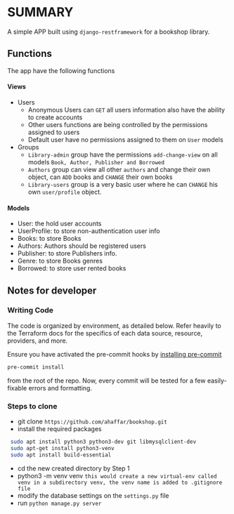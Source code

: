 # SUMMARY
A simple APP built using `django-restframework` for a bookshop library.

## Functions
The app have the following functions
#### Views
 - Users
   - Anonymous Users can `GET` all users information also have the ability to create accounts
   - Other users functions are being controlled by the permissions assigned to users
   - Default user have no permissions assigned to them on `User` models
 - Groups
   - `Library-admin` group have the permissions `add-change-view` on all models `Book, Author, Publisher and Borrowed`
   - `Authors` group can view all other `authors` and change their own object, can `ADD` books and `CHANGE` their own books
   - `Library-users` group is a very basic user where he can `CHANGE` his own `user/profile` object.
#### Models
 - User: the hold user accounts
 - UserProfile: to store non-authentication user info
 - Books: to store Books
 - Authors: Authors should be registered users
 - Publisher: to store Publishers info.
 - Genre: to store Books genres
 - Borrowed: to store user rented books


## Notes for developer
### Writing Code
The code is organized by environment, as detailed below. Refer heavily to the Terraform docs for the specifics of each data source, resource, providers, and more.

Ensure you have activated the pre-commit hooks by [installing pre-commit](http://pre-commit.com/#install "pre-commit install")
```bash
pre-commit install
```
from the root of the repo. Now, every commit will be tested for a few easily-fixable errors and formatting.

### Steps to clone
 -  git clone `https://github.com/ahaffar/bookshop.git`
 - install the required packages
```bash
 sudo apt install python3 python3-dev git libmysqlclient-dev
 sudo apt-get install python3-venv
 sudo apt install build-essential
 ```
 - cd the new created directory by Step 1
 - python3 -m venv venv `this would create a new virtual-env called venv in a subdirectory venv, the venv name is added to .gitignore file`
 - modify the database settings on the `settings.py` file
 - run `python manage.py server`
